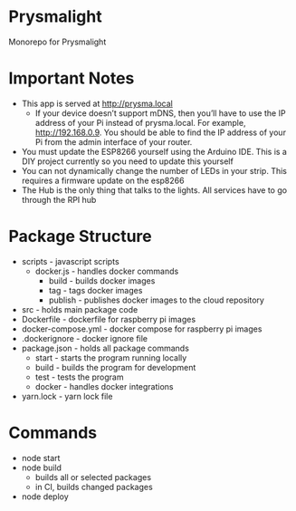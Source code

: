 # Prysmalight
Monorepo for Prysmalight

# Important Notes
- This app is served at http://prysma.local
  - If your device doesn’t support mDNS, then you’ll have to use the IP address of your Pi instead of prysma.local. For example, http://192.168.0.9. You should be able to find the IP address of your Pi from the admin interface of your router.
- You must update the ESP8266 yourself using the Arduino IDE. This is a DIY project currently so you need to update this yourself
- You can not dynamically change the number of LEDs in your strip. This requires a firmware update on the esp8266
- The Hub is the only thing that talks to the lights. All services have to go through the RPI hub

# Package Structure
  - scripts - javascript scripts
    - docker.js - handles docker commands
      - build - builds docker images
      - tag - tags docker images
      - publish - publishes docker images to the cloud repository
  - src - holds main package code
  - Dockerfile - dockerfile for raspberry pi images
  - docker-compose.yml - docker compose for raspberry pi images
  - .dockerignore - docker ignore file
  - package.json - holds all package commands
    - start - starts the program running locally
    - build - builds the program for development
    - test - tests the program
    - docker - handles docker integrations
  - yarn.lock - yarn lock file

# Commands
- node start
- node build
  - builds all or selected packages
  - in CI, builds changed packages
- node deploy

